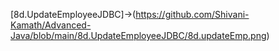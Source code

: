 [8d.UpdateEmployeeJDBC]->(https://github.com/Shivani-Kamath/Advanced-Java/blob/main/8d.UpdateEmployeeJDBC/8d.updateEmp.png)

